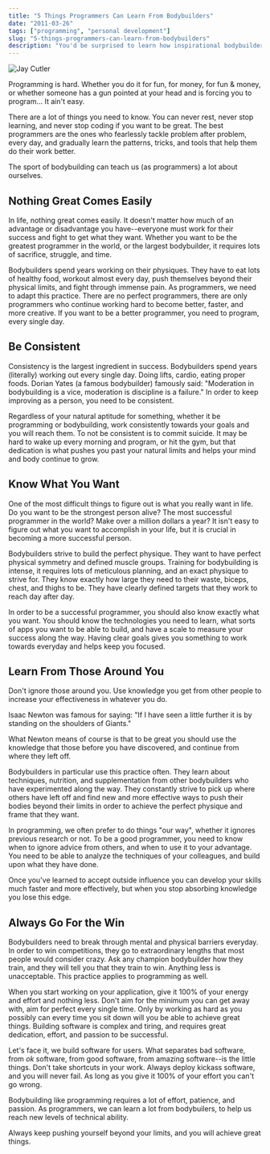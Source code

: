 ```yaml
---
title: "5 Things Programmers Can Learn From Bodybuilders"
date: "2011-03-26"
tags: ["programming", "personal development"]
slug: "5-things-programmers-can-learn-from-bodybuilders"
description: "You'd be surprised to learn how inspirational bodybuilders can be to programmers like me."
---
```



![Jay Cutler][]

Programming is hard.  Whether you do it for fun, for money, for fun & money, or
whether someone has a gun pointed at your head and is forcing you to program...
It ain't easy.

There are a lot of things you need to know.  You can never rest, never stop
learning, and never stop coding if you want to be great.  The best programmers
are the ones who fearlessly tackle problem after problem, every day, and
gradually learn the patterns, tricks, and tools that help them do their work
better.

The sport of bodybuilding can teach us (as programmers) a lot about ourselves.


## Nothing Great Comes Easily

In life, nothing great comes easily.  It doesn't matter how much of an
advantage or disadvantage you have--everyone must work for their success and
fight to get what they want.  Whether you want to be the greatest programmer in
the world, or the largest bodybuilder, it requires lots of sacrifice, struggle,
and time.

Bodybuilders spend years working on their physiques.  They have to eat lots of
healthy food, workout almost every day, push themselves beyond their physical
limits, and fight through immense pain.  As programmers, we need to adapt this
practice.  There are no perfect programmers, there are only programmers who
continue working hard to become better, faster, and more creative.  If you want
to be a better programmer, you need to program, every single day.


## Be Consistent

Consistency is the largest ingredient in success.  Bodybuilders spend years
(literally) working out every single day.  Doing lifts, cardio, eating proper
foods.  Dorian Yates (a famous bodybuilder) famously said: "Moderation in
bodybuilding is a vice, moderation is discipline is a failure."  In order to
keep improving as a person, you need to be consistent.

Regardless of your natural aptitude for something, whether it be programming or
bodybuilding, work consistently towards your goals and you will reach them.  To
not be consistent is to commit suicide.  It may be hard to wake up every
morning and program, or hit the gym, but that dedication is what pushes you
past your natural limits and helps your mind and body continue to grow.


## Know What You Want

One of the most difficult things to figure out is what you really want in life.
Do you want to be the strongest person alive?  The most successful programmer
in the world?  Make over a million dollars a year?  It isn't easy to figure out
what you want to accomplish in your life, but it is crucial in becoming a more
successful person.

Bodybuilders strive to build the perfect physique.  They want to have perfect
physical symmetry and defined muscle groups.  Training for bodybuilding is
intense, it requires lots of meticulous planning, and an exact physique to
strive for.  They know exactly how large they need to their waste, biceps,
chest, and thighs to be.  They have clearly defined targets that they work to
reach day after day.

In order to be a successful programmer, you should also know exactly what you
want.  You should know the technologies you need to learn, what sorts of apps
you want to be able to build, and have a scale to measure your success along
the way.  Having clear goals gives you something to work towards everyday and
helps keep you focused.


## Learn From Those Around You

Don't ignore those around you.  Use knowledge you get from other people to
increase your effectiveness in whatever you do.

Isaac Newton was famous for saying: "If I have seen a little further it is by
standing on the shoulders of Giants."

What Newton means of course is that to be great you should use the knowledge
that those before you have discovered, and continue from where they left off.

Bodybuilders in particular use this practice often.  They learn about
techniques, nutrition, and supplementation from other bodybuilders who have
experimented along the way.  They constantly strive to pick up where others
have left off and find new and more effective ways to push their bodies beyond
their limits in order to achieve the perfect physique and frame that they want.

In programming, we often prefer to do things "our way", whether it ignores
previous research or not.  To be a good programmer, you need to know when to
ignore advice from others, and when to use it to your advantage.  You need to
be able to analyze the techniques of your colleagues, and build upon what they
have done.

Once you've learned to accept outside influence you can develop your skills
much faster and more effectively, but when you stop absorbing knowledge you
lose this edge.


## Always Go For the Win

Bodybuilders need to break through mental and physical barriers everyday.  In
order to win competitions, they go to extraordinary lengths that most people
would consider crazy.  Ask any champion bodybuilder how they train, and they
will tell you that they train to win.  Anything less is unacceptable.  This
practice applies to programming as well.

When you start working on your application, give it 100% of your energy and
effort and nothing less.  Don't aim for the minimum you can get away with, aim
for perfect every single time.  Only by working as hard as you possibly can
every time you sit down will you be able to achieve great things.  Building
software is complex and tiring, and requires great dedication, effort, and
passion to be successful.

Let's face it, we build software for users.  What separates bad software, from
*ok* software, from good software, from amazing software--is the little things.
Don't take shortcuts in your work.  Always deploy kickass software, and you
will never fail.  As long as you give it 100% of your effort you can't go
wrong.

Bodybuilding like programming requires a lot of effort, patience, and passion.
As programmers, we can learn a lot from bodybuilers, to help us reach new
levels of technical ability.

Always keep pushing yourself beyond your limits, and you will achieve great
things.


  [Jay Cutler]: {filename}/images/2011/jay-cutler.png "Jay Cutler"
